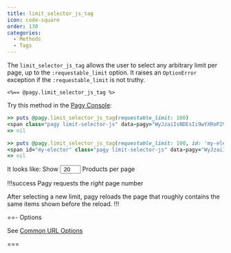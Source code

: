 ```yaml
---
title: limit_selector_js_tag
icon: code-square
order: 130
categories:
  - Methods
  - Tags
---
```



The `limit_selector_js_tag` allows the user to select any arbitrary limit per page, up to the `:requestable_limit` option. It raises an `OptionError` exception if the `:requestable_limit` is not truthy.

```erb some_view.html.erb
<%== @pagy.limit_selector_js_tag %>
```

Try this method in the [Pagy Console](../../sandbox/console.md):

```ruby
>> puts @pagy.limit_selector_js_tag(requestable_limit: 100)
<span class="pagy limit-selector-js" data-pagy="WyJzaiIsNDEsIi9wYXRoP2V4YW1wbGU9MTIzJnBhZ2U9UCAiXQ=="><label>Show <input name="limit" type="number" min="1" max="" value="20" style="padding: 0; text-align: center; width: 3rem;"><a style="display: none;">#</a> items per page</label></span>
=> nil

>> puts @pagy.limit_selector_js_tag(requestable_limit: 100, id: 'my-elector', item_name: 'Products')
<span id="my-elector" class="pagy limit-selector-js" data-pagy="WyJzaiIsNDEsIi9wYXRoP2V4YW1wbGU9MTIzJnBhZ2U9UCAiXQ=="><label>Show <input name="limit" type="number" min="1" max="" value="20" style="padding: 0; text-align: center; width: 3rem;"><a style="display: none;">#</a> Products per page</label></span>
=> nil
```

It looks like: <span>Show <input type="number" min="1" max="100" value="20" style="padding: 0; text-align: center; width: 3rem;"> Products per
page</span>

!!!success Pagy requests the _right_ page number

After selecting a new limit, pagy reloads the page that roughly contains the same items shown before the reload.
!!!

==- Options

See [Common URL Options](../methods#common-url-options)

===
